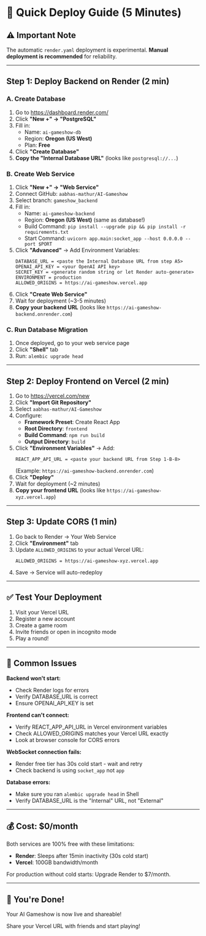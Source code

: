 # 🚀 Quick Deploy Guide (5 Minutes)

## ⚠️ Important Note
The automatic `render.yaml` deployment is experimental. **Manual deployment is recommended** for reliability.

---

## Step 1: Deploy Backend on Render (2 min)

### A. Create Database
1. Go to https://dashboard.render.com/
2. Click **"New +" → "PostgreSQL"**
3. Fill in:
   - Name: `ai-gameshow-db`
   - Region: **Oregon (US West)**
   - Plan: **Free**
4. Click **"Create Database"**
5. **Copy the "Internal Database URL"** (looks like `postgresql://...`)

### B. Create Web Service
1. Click **"New +" → "Web Service"**
2. Connect GitHub: `aabhas-mathur/AI-Gameshow`
3. Select branch: `gameshow_backend`
4. Fill in:
   - Name: `ai-gameshow-backend`
   - Region: **Oregon (US West)** (same as database!)
   - Build Command: `pip install --upgrade pip && pip install -r requirements.txt`
   - Start Command: `uvicorn app.main:socket_app --host 0.0.0.0 --port $PORT`
5. Click **"Advanced"** → Add Environment Variables:
   ```
   DATABASE_URL = <paste the Internal Database URL from step A5>
   OPENAI_API_KEY = <your OpenAI API key>
   SECRET_KEY = <generate random string or let Render auto-generate>
   ENVIRONMENT = production
   ALLOWED_ORIGINS = https://ai-gameshow.vercel.app
   ```
6. Click **"Create Web Service"**
7. Wait for deployment (~3-5 minutes)
8. **Copy your backend URL** (looks like `https://ai-gameshow-backend.onrender.com`)

### C. Run Database Migration
1. Once deployed, go to your web service page
2. Click **"Shell"** tab
3. Run: `alembic upgrade head`

---

## Step 2: Deploy Frontend on Vercel (2 min)

1. Go to https://vercel.com/new
2. Click **"Import Git Repository"**
3. Select `aabhas-mathur/AI-Gameshow`
4. Configure:
   - **Framework Preset**: Create React App
   - **Root Directory**: `frontend`
   - **Build Command**: `npm run build`
   - **Output Directory**: `build`
5. Click **"Environment Variables"** → Add:
   ```
   REACT_APP_API_URL = <paste your backend URL from Step 1-B-8>
   ```
   (Example: `https://ai-gameshow-backend.onrender.com`)
6. Click **"Deploy"**
7. Wait for deployment (~2 minutes)
8. **Copy your frontend URL** (looks like `https://ai-gameshow-xyz.vercel.app`)

---

## Step 3: Update CORS (1 min)

1. Go back to Render → Your Web Service
2. Click **"Environment"** tab
3. Update `ALLOWED_ORIGINS` to your actual Vercel URL:
   ```
   ALLOWED_ORIGINS = https://ai-gameshow-xyz.vercel.app
   ```
4. Save → Service will auto-redeploy

---

## ✅ Test Your Deployment

1. Visit your Vercel URL
2. Register a new account
3. Create a game room
4. Invite friends or open in incognito mode
5. Play a round!

---

## 🐛 Common Issues

**Backend won't start:**
- Check Render logs for errors
- Verify DATABASE_URL is correct
- Ensure OPENAI_API_KEY is set

**Frontend can't connect:**
- Verify REACT_APP_API_URL in Vercel environment variables
- Check ALLOWED_ORIGINS matches your Vercel URL exactly
- Look at browser console for CORS errors

**WebSocket connection fails:**
- Render free tier has 30s cold start - wait and retry
- Check backend is using `socket_app` not `app`

**Database errors:**
- Make sure you ran `alembic upgrade head` in Shell
- Verify DATABASE_URL is the "Internal" URL, not "External"

---

## 💰 Cost: $0/month

Both services are 100% free with these limitations:
- **Render**: Sleeps after 15min inactivity (30s cold start)
- **Vercel**: 100GB bandwidth/month

For production without cold starts: Upgrade Render to $7/month.

---

## 🎉 You're Done!

Your AI Gameshow is now live and shareable!

Share your Vercel URL with friends and start playing!
